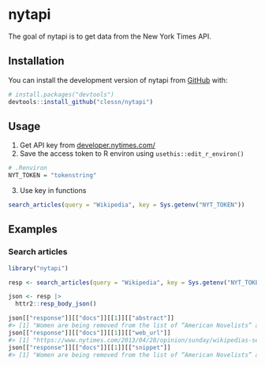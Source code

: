 
<!-- README.md is generated from README.Rmd. Please edit that file -->

# nytapi

<!-- badges: start -->
<!-- badges: end -->

The goal of nytapi is to get data from the New York Times API.

## Installation

You can install the development version of nytapi from
[GitHub](https://github.com/) with:

``` r
# install.packages("devtools")
devtools::install_github("clessn/nytapi")
```

## Usage

1.  Get API key from
    [developer.nytimes.com/](https://developer.nytimes.com/)
2.  Save the access token to R environ using `usethis::edit_r_environ()`

``` r
# .Renviron
NYT_TOKEN = "tokenstring"
```

3.  Use key in functions

``` r
search_articles(query = "Wikipedia", key = Sys.getenv("NYT_TOKEN"))
```

## Examples

### Search articles

``` r
library("nytapi")

resp <- search_articles(query = "Wikipedia", key = Sys.getenv("NYT_TOKEN"))

json <- resp |>
  httr2::resp_body_json()

json[["response"]][["docs"]][[1]][["abstract"]]
#> [1] "Women are being removed from the list of “American Novelists” and put into their own category. Moves like that make it harder and slower for women to gain equality in the literary world."
json[["response"]][["docs"]][[1]][["web_url"]]
#> [1] "https://www.nytimes.com/2013/04/28/opinion/sunday/wikipedias-sexism.html"
json[["response"]][["docs"]][[1]][["snippet"]]
#> [1] "Women are being removed from the list of “American Novelists” and put into their own category. Moves like that make it harder and slower for women to gain equality in the literary world."
```
